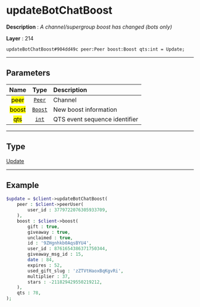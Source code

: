 # updateBotChatBoost

**Description** : *A channel/supergroup boost has changed \(bots only\)*

**Layer** : 214

```tl
updateBotChatBoost#904dd49c peer:Peer boost:Boost qts:int = Update;
```

---

## Parameters

| Name | Type | Description |
| :---: | :---: | :--- |
| <mark>peer</mark> | [`Peer`](type/Peer) | Channel |
| <mark>boost</mark> | [`Boost`](type/Boost) | New boost information |
| <mark>qts</mark> | [`int`](type/int) | QTS event sequence identifier |

---

## Type

[Update](type/Update)

---

## Example

```php
$update = $client->updateBotChatBoost(
	peer : $client->peerUser(
		user_id : 3779722076305933709,
	),
	boost : $client->boost(
		gift : true,
		giveaway : true,
		unclaimed : true,
		id : '9ZHgnhkb0AqsBYU4',
		user_id : 8761654386371750344,
		giveaway_msg_id : 15,
		date : 84,
		expires : 52,
		used_gift_slug : 'zZTVtHaoxBqKgvRi',
		multiplier : 37,
		stars : -211829429550219212,
	),
	qts : 78,
);
```